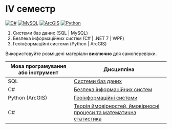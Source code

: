 # IV семестр

[![C#](https://img.shields.io/badge/c%23-purple?style=for-the-badge&logo=csharp&logoColor=white)](#)
[![MySQL](https://img.shields.io/badge/MySQL-4479A1?style=for-the-badge&logo=mysql&logoColor=FFF)](#)
[![ArcGIS](https://img.shields.io/badge/ArcGIS-4285F4?style=for-the-badge&logo=google%20earth&logoColor=white)](#)
[![Python](https://img.shields.io/badge/Python-005494?style=for-the-badge&logo=python&logoColor=yellow)](#)

1. Системи баз даних (SQL | MySQL)
2. Безпека інформаційних систем (С# | .NET 7 | WPF)
3. Геоінформаційні системи (Python | ArcGIS)

Використовуйте розміщені матеріали **виключно** для самоперевірки.


Мова програмування або інструмент   | Дисципліна
----------------------- | -----------------------
SQL | [Системи баз даних](https://github.com/xairaven/kpi_labs/tree/main/4thSemester/Database%20Systems)
C# | [Безпека інформаційних систем](https://github.com/xairaven/kpi_labs/tree/main/4thSemester/Information%20Security)
Python (ArcGIS) | [Геоінформаційні системи](https://github.com/xairaven/kpi_labs/tree/main/4thSemester/Geoinformation%20Systems)
C# | [Теорія ймовірностей, ймовірносні процеси та математична статистика](https://github.com/xairaven/kpi_labs/tree/main/4thSemester/Statistics)